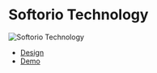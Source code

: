 # Softorio Technology

![Softorio Technology](./assets/img/screenshot.png)

- [Design](https://www.figma.com/design/PioV9IMvsIeDpI9A9EnLD9/%D0%B2%D0%B5%D0%B1-%D1%81%D1%82%D1%83%D0%B4%D0%B8%D1%8F--2-?node-id=0-1&t=xfccT5yYzc1tnS8i-1)
- [Demo](https://softeriotech.netlify.app)
